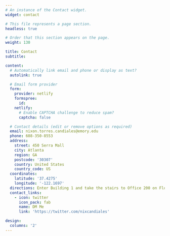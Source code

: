 ```yaml
---
# An instance of the Contact widget.
widget: contact

# This file represents a page section.
headless: true

# Order that this section appears on the page.
weight: 130

title: Contact
subtitle:

content:
  # Automatically link email and phone or display as text?
  autolink: true

  # Email form provider
  form:
    provider: netlify
    formspree:
      id:
    netlify:
      # Enable CAPTCHA challenge to reduce spam?
      captcha: false

  # Contact details (edit or remove options as required)
  email: nixon.torres.candiales@emory.edu
  phone: 608-350-8553
  address:
    street: 450 Serra Mall
    city: Atlanta
    region: GA
    postcode: '30307'
    country: United States
    country_code: US
  coordinates:
    latitude: '37.4275'
    longitude: '-122.1697'
  directions: Enter Building 1 and take the stairs to Office 200 on Floor 2
  contact_links:
    - icon: twitter
      icon_pack: fab
      name: DM Me
      link: 'https://twitter.com/nixcandiales'

design:
  columns: '2'
---
```


